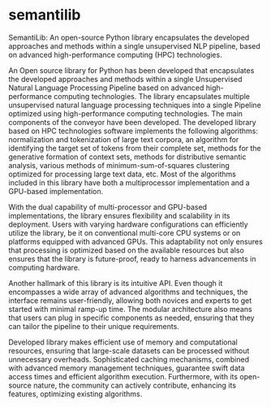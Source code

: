 # semantilib
SemantiLib: An open-source Python library encapsulates the developed approaches and methods within a single unsupervised NLP pipeline, based on advanced high-performance computing (HPC) technologies. 


An Open source library for Python has been developed that encapsulates the developed approaches and methods within a single Unsupervised Natural Language Processing Pipeline based on advanced high-performance computing technologies.
The library encapsulates multiple unsupervised natural language processing techniques into a single Pipeline optimized using high-performance computing technologies. The main components of the conveyor have been developed. The developed library based on HPC technologies software implements the following algorithms: normalization and tokenization of large text corpora, an algorithm for identifying the target set of tokens from their complete set, methods for the generative formation of context sets, methods for distributive semantic analysis, various methods of minimum-sum-of-squares clustering optimized for processing large text data, etc. Most of the algorithms included in this library have both a multiprocessor implementation and a GPU-based implementation.

With the dual capability of multi-processor and GPU-based implementations, the library ensures flexibility and scalability in its deployment. Users with varying hardware configurations can efficiently utilize the library, be it on conventional multi-core CPU systems or on platforms equipped with advanced GPUs. This adaptability not only ensures that processing is optimized based on the available resources but also ensures that the library is future-proof, ready to harness advancements in computing hardware.

Another hallmark of this library is its intuitive API. Even though it encompasses a wide array of advanced algorithms and techniques, the interface remains user-friendly, allowing both novices and experts to get started with minimal ramp-up time. The modular architecture also means that users can plug in specific components as needed, ensuring that they can tailor the pipeline to their unique requirements.

Developed library makes efficient use of memory and computational resources, ensuring that large-scale datasets can be processed without unnecessary overheads. Sophisticated caching mechanisms, combined with advanced memory management techniques, guarantee swift data access times and efficient algorithm execution. Furthermore, with its open-source nature, the community can actively contribute, enhancing its features, optimizing existing algorithms.
